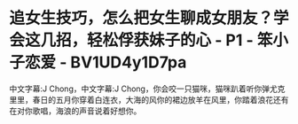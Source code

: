 # 追女生技巧，怎么把女生聊成女朋友？学会这几招，轻松俘获妹子的心 - P1 - 笨小子恋爱 - BV1UD4y1D7pa

中文字幕:J Chong，中文字幕:J Chong，你会咬一只猫咪，猫咪趴着听你弹尤克里里，春日的五月你穿着白连衣，大海的风你的裙边放羊在风里，你踏着浪花还有在对你歌唱，海浪的声音说着好想你。

